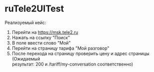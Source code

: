 # ruTele2UITest  
Реализуемый кейс:  
1. Перейти на https://msk.tele2.ru  
2. Нажать на ссылку "Поиск"  
3. В поле ввести слово "Мой"  
4. Перейти на страницу тарифа "Мой разговор"  
5. После перехода на страницу проверить цену и адрес страницы (Ожидаемый  
результат: 200 и /tariff/my-conversation соответственно)
